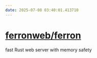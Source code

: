 ```yaml
---
date: 2025-07-08 03:40:01.413710
---
```


# [ferronweb/ferron](https://github.com/ferronweb/ferron)

fast Rust web server with memory safety